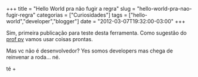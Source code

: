 +++
title = "Hello World pra não fugir a regra"
slug = "hello-world-pra-nao-fugir-regra"
categorias = ["Curiosidades"]
tags = ["hello-world","developer","blogger"]
date = "2012-03-07T19:32:00-03:00"
+++


Sim, primeira publicação para teste desta ferramenta. Como sugestão do
[prof pv](http://profpv.blogspot.com/)  vamos usar coisas prontas.
<!--continua-->
Mas vc não é desenvolvedor? Yes somos developers mas chega de reinvenar a
roda... né.

té +
